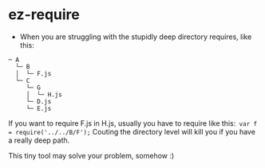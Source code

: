 # ez-require
* When you are struggling with the stupidly deep directory requires, like this:
```
─ A
  └─ B
  │  └─ F.js
  └─ C
     └─ G
     │  └─ H.js
     └─ D.js
     └─ E.js
```
If you want to require F.js in H.js, usually you have to require like this:``` var f = require('../../B/F');```
Couting the directory level will kill you if you have a really deep path.

This tiny tool may solve your problem, somehow :)
